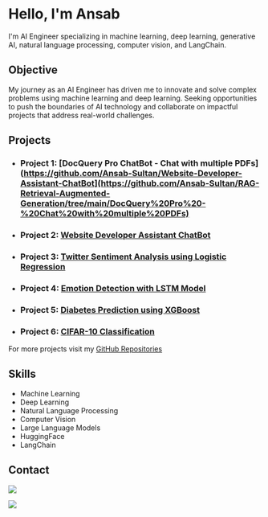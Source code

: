 # Hello, I'm Ansab
 I'm AI Engineer specializing in machine learning, deep learning, generative AI, natural language processing, computer vision, and LangChain.

## Objective
 My journey as an AI Engineer has driven me to innovate and solve complex problems using machine learning and deep learning. Seeking opportunities to push the boundaries of AI technology and collaborate on 
 impactful projects that address real-world challenges.

## Projects

- ### Project 1: [DocQuery Pro ChatBot - Chat with multiple PDFs](https://github.com/Ansab-Sultan/Website-Developer-Assistant-ChatBot](https://github.com/Ansab-Sultan/RAG-Retrieval-Augmented-Generation/tree/main/DocQuery%20Pro%20-%20Chat%20with%20multiple%20PDFs)
  
- ### Project 2: [Website Developer Assistant ChatBot](https://github.com/Ansab-Sultan/Website-Developer-Assistant-ChatBot)
  
- ### Project 3: [Twitter Sentiment Analysis using Logistic Regression](https://github.com/Ansab-Sultan/Twitter-Sentiment-Analysis)
  
- ### Project 4: [Emotion Detection with LSTM Model](https://github.com/Ansab-Sultan/Emotion-Analysis)

- ### Project 5: [Diabetes Prediction using XGBoost](https://github.com/Ansab-Sultan/Diabetes-Prediction)

- ### Project 6: [CIFAR-10 Classification](https://github.com/Ansab-Sultan/Image-Classification/tree/main/CIFAR-10%20Classification)

  

For more projects visit my [GitHub Repositories](https://github.com/Ansab-Sultan?tab=repositories)

## Skills
- Machine Learning
- Deep Learning
- Natural Language Processing
- Computer Vision
- Large Language Models
- HuggingFace
- LangChain
  
## Contact
<a href="ansabsultan2002@gmail.com"><img src="https://img.shields.io/badge/-Gmail-D14836?style=for-the-badge&logo=gmail&logoColor=white" /></a>

<a href="https://www.linkedin.com/in/ansab-sultan-7525a1282/"><img src="https://img.shields.io/badge/-LinkedIn-0072b1?&style=for-the-badge&logo=linkedin&logoColor=white" />
</a>

